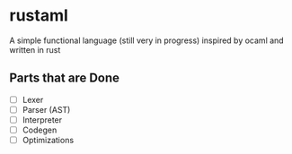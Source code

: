 # rustaml

A simple functional language (still very in progress) inspired by ocaml and written in rust


## Parts that are Done
- [ ] Lexer
- [ ] Parser (AST)
- [ ] Interpreter
- [ ] Codegen
- [ ] Optimizations